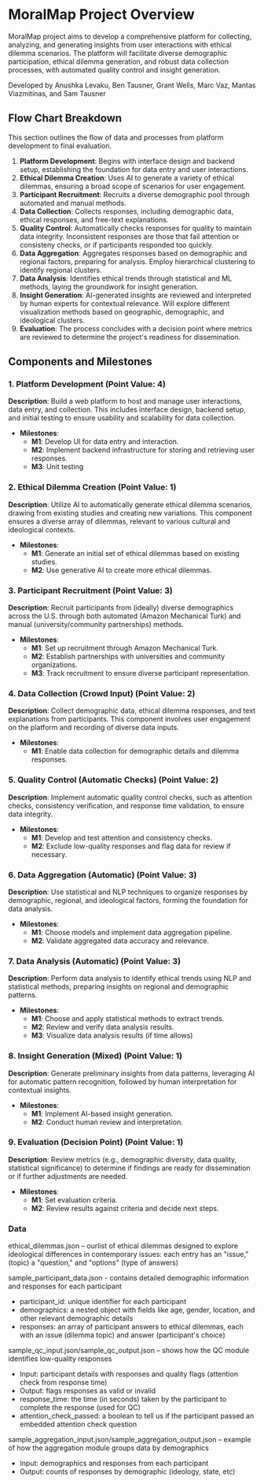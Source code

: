 # MoralMap Project Overview

MoralMap project aims to develop a comprehensive platform for collecting, analyzing, and generating insights from user interactions with ethical dilemma scenarios. The platform will facilitate diverse demographic participation, ethical dilemma generation, and robust data collection processes, with automated quality control and insight generation.

Developed by Anushka Levaku, Ben Tausner, Grant Wells, Marc Vaz, Mantas Viazmitinas, and Sam Tausner

## Flow Chart Breakdown

This section outlines the flow of data and processes from platform development to final evaluation.

1. **Platform Development**: Begins with interface design and backend setup, establishing the foundation for data entry and user interactions.
2. **Ethical Dilemma Creation**: Uses AI to generate a variety of ethical dilemmas, ensuring a broad scope of scenarios for user engagement.
3. **Participant Recruitment**: Recruits a diverse demographic pool through automated and manual methods.
4. **Data Collection**: Collects responses, including demographic data, ethical responses, and free-text explanations.
5. **Quality Control**: Automatically checks responses for  quality to maintain data integrity. Inconsistent responses are those that fail attention or consisteny checks, or if participants responded too quickly.
6. **Data Aggregation**: Aggregates responses based on demographic and regional factors, preparing for analysis. Employ hierarchical clustering to identify regional clusters.
7. **Data Analysis**: Identifies ethical trends through statistical and ML methods, laying the groundwork for insight generation.
8. **Insight Generation**: AI-generated insights are reviewed and interpreted by human experts for contextual relevance. Will explore different visualization methods based on geographic, demographic, and ideological clusters.
9. **Evaluation**: The process concludes with a decision point where metrics are reviewed to determine the project's readiness for dissemination.

## Components and Milestones

### 1. Platform Development (Point Value: 4)

**Description**: Build a web platform to host and manage user interactions, data entry, and collection. This includes interface design, backend setup, and initial testing to ensure usability and scalability for data collection.

- **Milestones**:
  - **M1**: Develop UI for data entry and interaction.
  - **M2**: Implement backend infrastructure for storing and retrieving user responses.
  - **M3**: Unit testing

### 2. Ethical Dilemma Creation (Point Value: 1)

**Description**: Utilize AI to automatically generate ethical dilemma scenarios, drawing from existing studies and creating new variations. This component ensures a diverse array of dilemmas, relevant to various cultural and ideological contexts.

- **Milestones**:
  - **M1**: Generate an initial set of ethical dilemmas based on existing studies.
  - **M2**: Use generative AI to create more ethical dilemmas.

### 3. Participant Recruitment (Point Value: 3)

**Description**: Recruit participants from (ideally) diverse demographics across the U.S. through both automated (Amazon Mechanical Turk) and manual (university/community partnerships) methods.

- **Milestones**:
  - **M1**: Set up recruitment through Amazon Mechanical Turk.
  - **M2**: Establish partnerships with universities and community organizations.
  - **M3**: Track recruitment to ensure diverse participant representation.

### 4. Data Collection (Crowd Input) (Point Value: 2)

**Description**: Collect demographic data, ethical dilemma responses, and text explanations from participants. This component involves user engagement on the platform and recording of diverse data inputs.

- **Milestones**:
  - **M1**: Enable data collection for demographic details and dilemma responses.

### 5. Quality Control (Automatic Checks) (Point Value: 2)

**Description**: Implement automatic quality control checks, such as attention checks, consistency verification, and response time validation, to ensure data integrity.

- **Milestones**:
  - **M1**: Develop and test attention and consistency checks.
  - **M2**: Exclude low-quality responses and flag data for review if necessary.

### 6. Data Aggregation (Automatic) (Point Value: 3)

**Description**: Use statistical and NLP techniques to organize responses by demographic, regional, and ideological factors, forming the foundation for data analysis.

- **Milestones**:
  - **M1**: Choose models and implement data aggregation pipeline.
  - **M2**: Validate aggregated data accuracy and relevance.

### 7. Data Analysis (Automatic) (Point Value: 3)

**Description**: Perform data analysis to identify ethical trends using NLP and statistical methods, preparing insights on regional and demographic patterns.

- **Milestones**:
  - **M1**: Choose and apply statistical methods to extract trends.
  - **M2**: Review and verify data analysis results.
  - **M3**: Visualize data analysis results (if time allows)

### 8. Insight Generation (Mixed) (Point Value: 1)

**Description**: Generate preliminary insights from data patterns, leveraging AI for automatic pattern recognition, followed by human interpretation for contextual insights.

- **Milestones**:
  - **M1**: Implement AI-based insight generation.
  - **M2**: Conduct human review and interpretation.

### 9. Evaluation (Decision Point) (Point Value: 1)

**Description**: Review metrics (e.g., demographic diversity, data quality, statistical significance) to determine if findings are ready for dissemination or if further adjustments are needed.

- **Milestones**:
  - **M1**: Set evaluation criteria.
  - **M2**: Review results against criteria and decide next steps.

### Data
ethical_dilemmas.json – ourlist of ethical dilemmas designed to explore ideological differences in contemporary issues: each entry has an "issue," (topic) a "question," and "options" (type of answers)

sample_participant_data.json - contains detailed demographic information and responses for each participant
  - participant_id: unique identifier for each participant
  - demographics: a nested object with fields like age, gender, location, and other relevant demographic details
  - responses: an array of participant answers to ethical dilemmas, each with an issue (dilemma topic) and answer (participant's choice)

sample_qc_input.json/sample_qc_output.json – shows how the QC module identifies low-quality responses
  - Input: participant details with responses and quality flags (attention check from response time)
  - Output: flags responses as valid or invalid
  - response_time: the time (in seconds) taken by the participant to complete the response (used for QC)
  - attention_check_passed: a boolean to tell us if the participant passed an embedded attention check question

sample_aggregation_input.json/sample_aggregation_output.json – example of how the aggregation module groups data by demographics
  - Input: demographics and responses from each participant
  - Output: counts of responses by demographic (ideology, state, etc)
